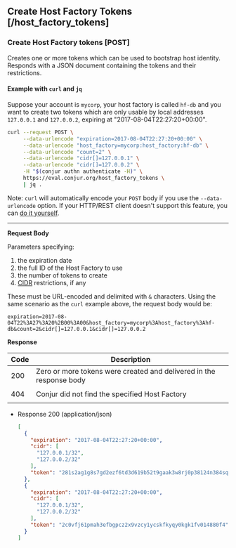 ## Create Host Factory Tokens [/host_factory_tokens]

### Create Host Factory tokens [POST]

Creates one or more tokens which can be used to bootstrap host
identity. Responds with a JSON document containing the tokens and
their restrictions.

#### Example with `curl` and `jq`

Suppose your account is `mycorp`, your host factory is called `hf-db`
and you want to create two tokens which are only usable by local
addresses `127.0.0.1` and `127.0.0.2`, expiring at
"2017-08-04T22:27:20+00:00".

```bash
curl --request POST \
     --data-urlencode "expiration=2017-08-04T22:27:20+00:00" \
     --data-urlencode "host_factory=mycorp:host_factory:hf-db" \
     --data-urlencode "count=2" \
     --data-urlencode "cidr[]=127.0.0.1" \
     --data-urlencode "cidr[]=127.0.0.2" \
     -H "$(conjur authn authenticate -H)" \
     https://eval.conjur.org/host_factory_tokens \
     | jq .
```

Note: `curl` will automatically encode your `POST` body if you
use the `--data-urlencode` option. If your HTTP/REST client doesn't
support this feature, you can [do it yourself][mdn-urlencode].

[mdn-urlencode]: https://developer.mozilla.org/en-US/docs/Glossary/percent-encoding

---

**Request Body**

Parameters specifying:
1. the expiration date
2. the full ID of the Host Factory to use
3. the number of tokens to create
4. [CIDR][cidr] restrictions, if any

[cidr]: https://en.wikipedia.org/wiki/Classless_Inter-Domain_Routing

These must be URL-encoded and delimited with `&` characters. Using the same scenario as the `curl` example above, the request body would be:

`expiration=2017-08-04T22%3A27%3A20%2B00%3A00&host_factory=mycorp%3Ahost_factory%3Ahf-db&count=2&cidr[]=127.0.0.1&cidr[]=127.0.0.2`

**Response**

| Code | Description                                                         |
|------|---------------------------------------------------------------------|
| 200  | Zero or more tokens were created and delivered in the response body |
|<!-- include(partials/http_403.md) -->|
| 404  | Conjur did not find the specified Host Factory                      |
|<!-- include(partials/http_422.md) -->|

+ Response 200 (application/json)

    ```json
    [
      {
        "expiration": "2017-08-04T22:27:20+00:00",
        "cidr": [
          "127.0.0.1/32",
          "127.0.0.2/32"
        ],
        "token": "281s2ag1g8s7gd2ezf6td3d619b52t9gaak3w8rj0p38124n384sq7x"
      },
      {
        "expiration": "2017-08-04T22:27:20+00:00",
        "cidr": [
          "127.0.0.1/32",
          "127.0.0.2/32"
        ],
        "token": "2c0vfj61pmah3efbgpcz2x9vzcy1ycskfkyqy0kgk1fv014880f4"
      }
    ]
    ```
